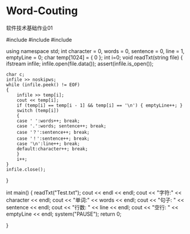 # Word-Couting
软件技术基础作业01
      
#include<fstream>
#include<iostream>
#include <cassert>

using namespace std;
int character = 0, words = 0, sentence = 0, line = 1, emptyLine = 0;
char temp[1024] = { 0 };
int i=0;
void readTxt(string file)
{
    ifstream infile;
    infile.open(file.data());
    assert(infile.is_open());

    char c;
    infile >> noskipws;
    while (infile.peek() != EOF)
    {
        infile >> temp[i];
        cout << temp[i];
        if (temp[i] == temp[i - 1] && temp[i] == '\n') { emptyLine++; }
        switch (temp[i])
        {
        case ' ':words++; break;
        case '.':words; sentence++; break;
        case '？':sentence++; break;
        case '！':sentence++; break;
        case '\n':line++; break;
        default:character++; break;
        }
        i++;
    }
    infile.close();
}

int main()
{
    readTxt("Test.txt");
    cout << endl << endl;
    cout << "字符:" << character << endl;
    cout << "单词:" << words << endl;
    cout << "句子: " << sentence << endl;
    cout << "行数: " << line << endl;
    cout << "空行: " << emptyLine << endl;
    system("PAUSE");
    return 0;

}
      
      
